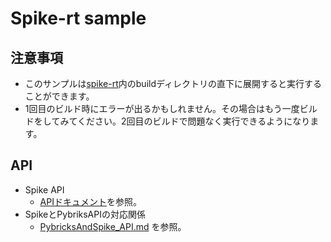 # Spike-rt sample
## 注意事項
- このサンプルは[spike-rt](https://github.com/spike-rt/spike-rt)内のbuildディレクトリの直下に展開すると実行することができます。
- 1回目のビルド時にエラーが出るかもしれません。その場合はもう一度ビルドをしてみてください。2回目のビルドで問題なく実行できるようになります。






## API 
- Spike API
    - [APIドキュメント](https://spike-rt.github.io/spike-rt/ja/html/modules.html)を参照。
- SpikeとPybriksAPIの対応関係
    - [PybricksAndSpike_API.md](/PybricksAndSpike_API.md) を参照。

